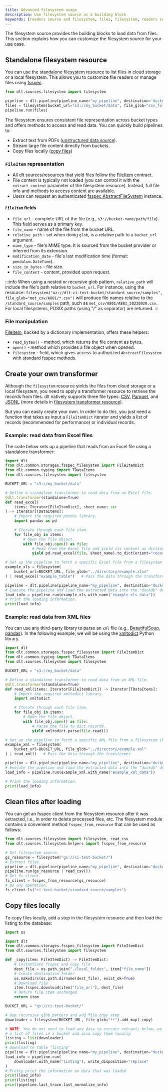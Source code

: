 ```yaml
---
title: Advanced filesystem usage
description: Use filesystem source as a building block
keywords: [readers source and filesystem, files, filesystem, readers source, cloud storage]
---
```


The filesystem source provides the building blocks to load data from files. This section explains how you can customize the filesystem source for your use case.

## Standalone filesystem resource

You can use the [standalone filesystem](../../../general-usage/resource#declare-a-standalone-resource) resource to list files in cloud storage or a local filesystem. This allows you to customize file readers or manage files using [fsspec](https://filesystem-spec.readthedocs.io/en/latest/index.html).

```py
from dlt.sources.filesystem import filesystem

pipeline = dlt.pipeline(pipeline_name="my_pipeline", destination="duckdb")
files = filesystem(bucket_url="s3://my_bucket/data", file_glob="csv_folder/*.csv")
pipeline.run(files)
```

The filesystem ensures consistent file representation across bucket types and offers methods to access and read data. You can quickly build pipelines to:

- Extract text from PDFs ([unstructured data source](https://github.com/dlt-hub/verified-sources/tree/master/sources/unstructured_data)).
- Stream large file content directly from buckets.
- Copy files locally ([copy files](#copy-files-locally))

### `FileItem` representation

- All dlt sources/resources that yield files follow the [FileItem](https://github.com/dlt-hub/dlt/blob/devel/dlt/common/storages/fsspec_filesystem.py#L40) contract.
- File content is typically not loaded (you can control it with the `extract_content` parameter of the filesystem resource). Instead, full file info and methods to access content are available.
- Users can request an authenticated [fsspec AbstractFileSystem](https://filesystem-spec.readthedocs.io/en/latest/_modules/fsspec/spec.html#AbstractFileSystem) instance.

#### `FileItem` fields

- `file_url` - complete URL of the file (e.g., `s3://bucket-name/path/file`). This field serves as a primary key.
- `file_name` - name of the file from the bucket URL.
- `relative_path` - set when doing `glob`, is a relative path to a `bucket_url` argument.
- `mime_type` - file's MIME type. It is sourced from the bucket provider or inferred from its extension.
- `modification_date` - file's last modification time (format: `pendulum.DateTime`).
- `size_in_bytes` - file size.
- `file_content` - content, provided upon request.

:::info
When using a nested or recursive glob pattern, `relative_path` will include the file's path relative to `bucket_url`. For instance, using the resource: `filesystem("az://dlt-ci-test-bucket/standard_source/samples", file_glob="met_csv/A801/*.csv")` will produce file names relative to the `/standard_source/samples` path, such as `met_csv/A801/A881_20230920.csv`. For local filesystems, POSIX paths (using "/" as separator) are returned.
:::

### File manipulation

[FileItem](https://github.com/dlt-hub/dlt/blob/devel/dlt/common/storages/fsspec_filesystem.py#L40), backed by a dictionary implementation, offers these helpers:

- `read_bytes()` - method, which returns the file content as bytes.
- `open()` - method which provides a file object when opened.
- `filesystem` - field, which gives access to authorized `AbstractFilesystem` with standard fsspec methods.

## Create your own transformer

Although the `filesystem` resource yields the files from cloud storage or a local filesystem, you need to apply a transformer resource to retrieve the records from files. dlt natively supports three file types: [CSV](../../file-formats/csv.md), [Parquet](../../file-formats/parquet.md), and [JSONL](../../file-formats/jsonl.md) (more details in [filesystem transformer resource](../filesystem/basic#2-choose-the-right-transformer-resource)).

But you can easily create your own. In order to do this, you just need a function that takes as input a `FileItemDict` iterator and yields a list of records (recommended for performance) or individual records.

### Example: read data from Excel files

The code below sets up a pipeline that reads from an Excel file using a standalone transformer:

```py
import dlt
from dlt.common.storages.fsspec_filesystem import FileItemDict
from dlt.common.typing import TDataItems
from dlt.sources.filesystem import filesystem

BUCKET_URL = "s3://my_bucket/data"

# Define a standalone transformer to read data from an Excel file.
@dlt.transformer(standalone=True)
def read_excel(
    items: Iterator[FileItemDict], sheet_name: str
) -> Iterator[TDataItems]:
    # Import the required pandas library.
    import pandas as pd

    # Iterate through each file item.
    for file_obj in items:
        # Open the file object.
        with file_obj.open() as file:
            # Read from the Excel file and yield its content as dictionary records.
            yield pd.read_excel(file, sheet_name).to_dict(orient="records")

# Set up the pipeline to fetch a specific Excel file from a filesystem (bucket).
example_xls = filesystem(
    bucket_url=BUCKET_URL, file_glob="../directory/example.xlsx"
) | read_excel("example_table")   # Pass the data through the transformer to read the "example_table" sheet.

pipeline = dlt.pipeline(pipeline_name="my_pipeline", destination="duckdb", dataset_name="example_xls_data")
# Execute the pipeline and load the extracted data into the "duckdb" destination.
load_info = pipeline.run(example_xls.with_name("example_xls_data"))
# Print the loading information.
print(load_info)
```

### Example: read data from XML files

You can use any third-party library to parse an `xml` file (e.g., [BeautifulSoup](https://pypi.org/project/beautifulsoup4/), [pandas](https://pandas.pydata.org/docs/reference/api/pandas.read_xml.html)). In the following example, we will be using the [xmltodict](https://pypi.org/project/xmltodict/) Python library.

```py
import dlt
from dlt.common.storages.fsspec_filesystem import FileItemDict
from dlt.common.typing import TDataItems
from dlt.sources.filesystem import filesystem

BUCKET_URL = "s3://my_bucket/data"

# Define a standalone transformer to read data from an XML file.
@dlt.transformer(standalone=True)
def read_xml(items: Iterator[FileItemDict]) -> Iterator[TDataItems]:
    # Import the required xmltodict library.
    import xmltodict

    # Iterate through each file item.
    for file_obj in items:
        # Open the file object.
        with file_obj.open() as file:
            # Parse the file to dict records.
            yield xmltodict.parse(file.read())

# Set up the pipeline to fetch a specific XML file from a filesystem (bucket).
example_xml = filesystem(
    bucket_url=BUCKET_URL, file_glob="../directory/example.xml"
) | read_xml()   # Pass the data through the transformer

pipeline = dlt.pipeline(pipeline_name="my_pipeline", destination="duckdb", dataset_name="example_xml_data")
# Execute the pipeline and load the extracted data into the "duckdb" destination.
load_info = pipeline.run(example_xml.with_name("example_xml_data"))

# Print the loading information.
print(load_info)
```

## Clean files after loading

You can get an fsspec client from the filesystem resource after it was extracted, i.e., in order to delete processed files, etc. The filesystem module contains a convenient method `fsspec_from_resource` that can be used as follows:

```py
from dlt.sources.filesystem import filesystem, read_csv
from dlt.sources.filesystem.helpers import fsspec_from_resource

# Get filesystem source.
gs_resource = filesystem("gs://ci-test-bucket/")
# Extract files.
pipeline = dlt.pipeline(pipeline_name="my_pipeline", destination="duckdb")
pipeline.run(gs_resource | read_csv())
# Get fs client.
fs_client = fsspec_from_resource(gs_resource)
# Do any operation.
fs_client.ls("ci-test-bucket/standard_source/samples")
```

## Copy files locally

To copy files locally, add a step in the filesystem resource and then load the listing to the database:

```py
import os

import dlt
from dlt.common.storages.fsspec_filesystem import FileItemDict
from dlt.sources.filesystem import filesystem

def _copy(item: FileItemDict) -> FileItemDict:
    # Instantiate fsspec and copy file
    dest_file = os.path.join("./local_folder", item["file_name"])
    # Create destination folder
    os.makedirs(os.path.dirname(dest_file), exist_ok=True)
    # Download file
    item.fsspec.download(item["file_url"], dest_file)
    # Return file item unchanged
    return item

BUCKET_URL = "gs://ci-test-bucket/"

# Use recursive glob pattern and add file copy step
downloader = filesystem(BUCKET_URL, file_glob="**").add_map(_copy)

# NOTE: You do not need to load any data to execute extract; below, we obtain
# a list of files in a bucket and also copy them locally
listing = list(downloader)
print(listing)
# Download to table "listing"
pipeline = dlt.pipeline(pipeline_name="my_pipeline", destination="duckdb")
load_info = pipeline.run(
    downloader.with_name("listing"), write_disposition="replace"
)
# Pretty print the information on data that was loaded
print(load_info)
print(listing)
print(pipeline.last_trace.last_normalize_info)
```

